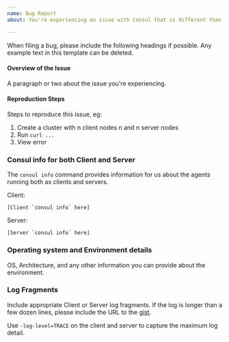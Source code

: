 ```yaml
---
name: Bug Report
about: You're experiencing an issue with Consul that is different than the documented behavior.

---
```


When filing a bug, please include the following headings if
possible. Any example text in this template can be deleted.

#### Overview of the Issue

A paragraph or two about the issue you're experiencing.

#### Reproduction Steps

Steps to reproduce this issue, eg:

1. Create a cluster with n client nodes n and n server nodes
1. Run `curl ...`
1. View error

### Consul info for both Client and Server

The `consul info` command provides information for us
about the agents running both as clients and servers.

Client:

```
[Client `consul info` here]
```

Server:

```
[Server `consul info` here]
```

### Operating system and Environment details

OS, Architecture, and any other information you can provide
about the environment.

### Log Fragments

Include appropriate Client or Server log fragments.
If the log is longer than a few dozen lines, please
include the URL to the [gist](https://gist.github.com/).

Use `-log-level=TRACE` on the client and server to capture the maximum log detail.
